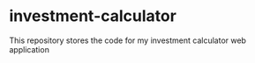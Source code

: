 # investment-calculator
This repository stores the code for my investment calculator web application
